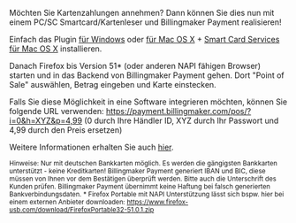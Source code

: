 Möchten Sie Kartenzahlungen annehmen? Dann können Sie dies nun mit einem PC/SC Smartcard/Kartenleser und Billingmaker Payment realisieren!

Einfach das Plugin [für Windows](http://plugin.cardid.org/webcard.msi) oder [für Mac OS X](http://plugin.cardid.org/webcard.dmg) + [Smart Card Services für Mac OS X](http://smartcardservices.macosforge.org/) installieren. 

Danach Firefox bis Version 51* (oder anderen NAPI fähigen Browser) starten und in das Backend von Billingmaker Payment gehen. Dort "Point of Sale" auswählen, Betrag eingeben und Karte einstecken.

Falls Sie diese Möglichkeit in eine Software integrieren möchten, können Sie folgende URL verwenden:
https://payment.billingmaker.com/pos/?i=0&h=XYZ&p=4,99 (0 durch Ihre Händler ID, XYZ durch Ihr Passwort und 4,99 durch den Preis ersetzen)

Weitere Informationen erhalten Sie auch [hier](https://payment.billingmaker.com/info/point-of-sale-kartenzahlung).

<sup>Hinweise: Nur mit deutschen Bankkarten möglich. Es werden die gängigsten Bankkarten unterstützt - keine Kreditkarten! Billingmaker Payment generiert IBAN und BIC, diese müssen von Ihnen vor dem Bestätigen überprüft werden. Bitte auch die Unterschrift des Kunden prüfen. Billingmaker Payment übernimmt keine Haftung bei falsch generierten Bankverbindungsdaten. * Firefox Portable mit NAPI Unterstützung lässt sich bspw. hier bei einem externen Anbieter downloaden: https://www.firefox-usb.com/download/FirefoxPortable32-51.0.1.zip</sup>

